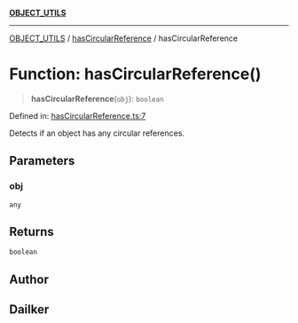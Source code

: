 [**OBJECT_UTILS**](../../README.md)

***

[OBJECT_UTILS](../../README.md) / [hasCircularReference](../README.md) / hasCircularReference

# Function: hasCircularReference()

> **hasCircularReference**(`obj`): `boolean`

Defined in: [hasCircularReference.ts:7](https://github.com/dailker/everyutil/blob/febb9ddd747c27fb11272f2ad88aedb1ae4d7cba/src/object/hasCircularReference.ts#L7)

Detects if an object has any circular references.

## Parameters

### obj

`any`

## Returns

`boolean`

## Author

## Dailker
